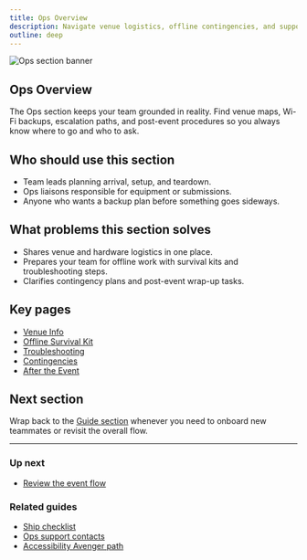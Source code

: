 ```yaml
---
title: Ops Overview
description: Navigate venue logistics, offline contingencies, and support channels.
outline: deep
---
```


![Ops section banner](/ops-section-banner.webp)

## Ops Overview

The Ops section keeps your team grounded in reality. Find venue maps, Wi-Fi backups, escalation paths, and post-event procedures so you always know where to go and who to ask.

## Who should use this section

- Team leads planning arrival, setup, and teardown.
- Ops liaisons responsible for equipment or submissions.
- Anyone who wants a backup plan before something goes sideways.

## What problems this section solves

- Shares venue and hardware logistics in one place.
- Prepares your team for offline work with survival kits and troubleshooting steps.
- Clarifies contingency plans and post-event wrap-up tasks.

## Key pages

- [Venue Info](/ops/venue-info)
- [Offline Survival Kit](/ops/offline-survival-kit)
- [Troubleshooting](/ops/troubleshooting)
- [Contingencies](/ops/contingencies)
- [After the Event](/ops/after-the-event)

## Next section

Wrap back to the [Guide section](/guide/index) whenever you need to onboard new teammates or revisit the overall flow.

---

### Up next

- [Review the event flow](/guide/index)

### Related guides

- [Ship checklist](/ship/qa-checklist)
- [Ops support contacts](/ops/venue-info)
- [Accessibility Avenger path](/people/paths/accessibility-avenger)
